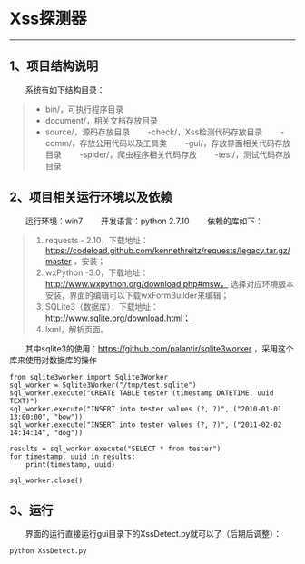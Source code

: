 # Xss探测器

---

## 1、项目结构说明
　　系统有如下结构目录：
> * bin/，可执行程序目录
> * document/，相关文档存放目录
> * source/，源码存放目录
　　-check/，Xss检测代码存放目录
　　-comm/，存放公用代码以及工具类
　　-gui/，存放界面相关代码存放目录
　　-spider/，爬虫程序相关代码存放
　　-test/，测试代码存放目录

## 2、项目相关运行环境以及依赖
　　运行环境：win7
　　开发语言：python 2.7.10
　　依赖的库如下：
> 1. requests - 2.10，下载地址：https://codeload.github.com/kennethreitz/requests/legacy.tar.gz/master ，安装；
> 2. wxPython -3.0，下载地址： http://www.wxpython.org/download.php#msw， 选择对应环境版本安装，界面的编辑可以下载wxFormBuilder来编辑；
> 3. SQLite3（数据库），下载地址：http://www.sqlite.org/download.html；
> 4. lxml，解析页面。

　　其中sqlite3的使用：https://github.com/palantir/sqlite3worker ，采用这个库来使用对数据库的操作
```
from sqlite3worker import Sqlite3Worker
sql_worker = Sqlite3Worker("/tmp/test.sqlite")
sql_worker.execute("CREATE TABLE tester (timestamp DATETIME, uuid TEXT)")
sql_worker.execute("INSERT into tester values (?, ?)", ("2010-01-01 13:00:00", "bow"))
sql_worker.execute("INSERT into tester values (?, ?)", ("2011-02-02 14:14:14", "dog"))

results = sql_worker.execute("SELECT * from tester")
for timestamp, uuid in results:
    print(timestamp, uuid)

sql_worker.close()
```

## 3、运行
　　界面的运行直接运行gui目录下的XssDetect.py就可以了（后期后调整）：
```
python XssDetect.py
```



